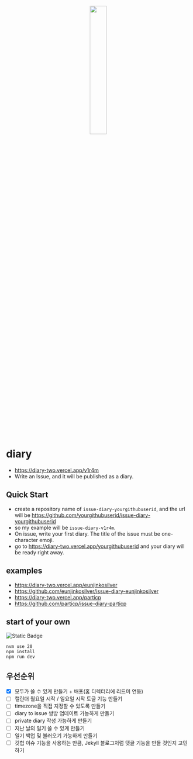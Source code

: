 <p align="center">
    <img src="https://github.com/v1r4m/issue-diary-v1r4m/assets/26866063/b12a9ada-d028-4097-a4ef-97ff2d32642f" width="30%" height="30%" />
</p>

# diary
- https://diary-two.vercel.app/v1r4m
- Write an Issue, and it will be published as a diary.

## Quick Start
- create a repository name of `issue-diary-yourgithubuserid`, and the url will be https://github.com/yourgithubuserid/issue-diary-yourgithubuserid
- so my example will be `issue-diary-v1r4m`. 
- On issue, write your first diary. The title of the issue must be one-character emoji.
- go to https://diary-two.vercel.app/yourgithubuserid and your diary will be ready right away.

## examples
- https://diary-two.vercel.app/eunjinkosilver
- https://github.com/eunjinkosilver/issue-diary-eunjinkosilver
- https://diary-two.vercel.app/particp
- https://github.com/particp/issue-diary-particp

## start of your own
![Static Badge](https://img.shields.io/badge/node-v20-blue)
```
nvm use 20
npm install
npm run dev
```

## 우선순위
- [x] 모두가 쓸 수 있게 만들기 + 배포(홈 디렉터리에 리드미 연동)
- [ ] 캘린더 월요일 시작 / 일요일 시작 토글 기능 만들기
- [ ] timezone을 직접 지정할 수 있도록 만들기
- [ ] diary to issue 쌍방 업데이트 가능하게 만들기
- [ ] private diary 작성 가능하게 만들기
- [ ] 지난 날의 일기 쓸 수 있게 만들기
- [ ] 일기 백업 및 불러오기 가능하게 만들기
- [ ] 깃헙 이슈 기능을 사용하는 만큼, Jekyll 블로그처럼 댓글 기능을 만들 것인지 고민하기
